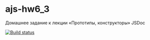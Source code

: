 # ajs-hw6_3
Домашнее задание к лекции «Прототипы, конструкторы» JSDoc

[![Build status](https://ci.appveyor.com/api/projects/status/msb7b29fcktxbo4e/branch/master?svg=true)](https://ci.appveyor.com/project/Mistel-77/ajs-hw6-3/branch/master)